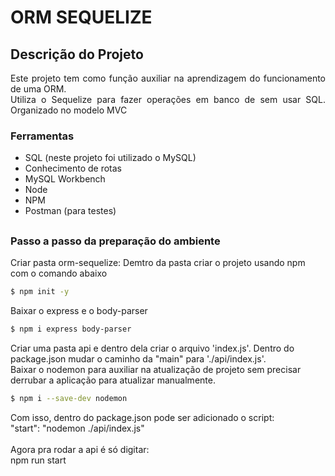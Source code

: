 # ORM SEQUELIZE

## Descrição do Projeto
<p align="justify">Este projeto tem como função auxiliar na aprendizagem do funcionamento de uma ORM. <br>
Utiliza o Sequelize para fazer operações em banco de sem usar SQL. Organizado no modelo MVC</p>

### Ferramentas
- SQL (neste projeto foi utilizado o MySQL)
- Conhecimento de rotas
- MySQL Workbench
- Node
- NPM
- Postman (para testes)

##

### Passo a passo da preparação do ambiente
Criar pasta orm-sequelize:
Demtro da pasta criar o projeto usando npm com o comando abaixo
```bash
$ npm init -y
```
Baixar o express e o body-parser
```bash
$ npm i express body-parser 
```
Criar uma pasta api e dentro dela criar o arquivo 'index.js'. Dentro do package.json mudar o caminho da "main" para './api/index.js'. <br>
Baixar o nodemon para auxiliar na atualização de projeto sem precisar derrubar a aplicação para atualizar manualmente.

```bash
$ npm i --save-dev nodemon
```
Com isso, dentro do package.json pode ser adicionado o script:<br>
"start": "nodemon ./api/index.js" <br> <br>
Agora pra rodar a api é só digitar:<br>
npm run start
##
